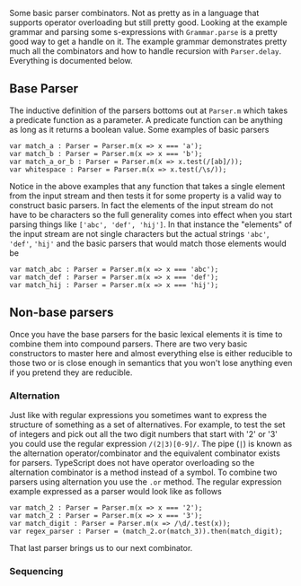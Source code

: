 Some basic parser combinators. Not as pretty as in a language that supports operator overloading but still pretty good. Looking at the example grammar and parsing some s-expressions with `Grammar.parse` is a pretty good way to get a handle on it. The example grammar demonstrates pretty much all the combinators and how to handle recursion with `Parser.delay`. Everything is documented below.

## Base Parser
The inductive definition of the parsers bottoms out at `Parser.m` which takes a predicate function as a parameter. A predicate function can be anything as long as it returns a boolean value. Some examples of basic parsers

```
var match_a : Parser = Parser.m(x => x === 'a');
var match_b : Parser = Parser.m(x => x === 'b');
var match_a_or_b : Parser = Parser.m(x => x.test(/[ab]/));
var whitespace : Parser = Parser.m(x => x.test(/\s/));
```

Notice in the above examples that any function that takes a single element from the input stream and then tests it for some property is a valid way to construct basic parsers. In fact the elements of the input stream do not have to be characters so the full generality comes into effect when you start parsing things like `['abc', 'def', 'hij']`. In that instance the "elements" of the input stream are not single characters but the actual strings `'abc'`, `'def'`, `'hij'` and the basic parsers that would match those elements would be

```
var match_abc : Parser = Parser.m(x => x === 'abc');
var match_def : Parser = Parser.m(x => x === 'def');
var match_hij : Parser = Parser.m(x => x === 'hij');
```

## Non-base parsers
Once you have the base parsers for the basic lexical elements it is time to combine them into compound parsers. There are two very basic constructors to master here and almost everything else is either reducible to those two or is close enough in semantics that you won't lose anything even if you pretend they are reducible.

### Alternation
Just like with regular expressions you sometimes want to express the structure of something as a set of alternatives. For example, to test the set of integers and pick out all the two digit numbers that start with '2' or '3' you could use the regular expression `/(2|3)[0-9]/`. The pipe (`|`) is known as the alternation operator/combinator and the equivalent combinator exists for parsers. TypeScript does not have operator overloading so the alternation combinator is a method instead of a symbol. To combine two parsers using alternation you use the `.or` method. The regular expression example expressed as a parser would look like as follows

```
var match_2 : Parser = Parser.m(x => x === '2');
var match_2 : Parser = Parser.m(x => x === '3');
var match_digit : Parser = Parser.m(x => /\d/.test(x));
var regex_parser : Parser = (match_2.or(match_3)).then(match_digit);
```

That last parser brings us to our next combinator.

### Sequencing
